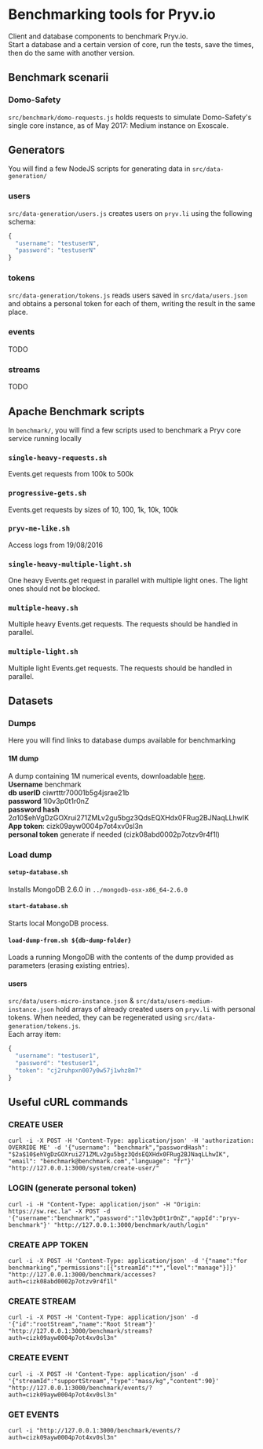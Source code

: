 # Benchmarking tools for Pryv.io

Client and database components to benchmark Pryv.io.  
Start a database and a certain version of core, run the tests, save the times, then do the same with another version.

## Benchmark scenarii

### Domo-Safety

`src/benchmark/domo-requests.js` holds requests to simulate Domo-Safety's single core instance, as of May 2017: Medium instance on Exoscale.


## Generators

You will find a few NodeJS scripts for generating data in `src/data-generation/`


### users

`src/data-generation/users.js` creates users on `pryv.li` using the following schema:
```javascript
{
  "username": "testuserN",
  "password": "testuserN"
}
```


### tokens

`src/data-generation/tokens.js` reads users saved in `src/data/users.json` and obtains a personal token for each of them, writing the result in the same place.


### events

TODO


### streams

TODO


## Apache Benchmark scripts

In `benchmark/`, you will find a few scripts used to benchmark a Pryv core service running locally


### `single-heavy-requests.sh`

Events.get requests from 100k to 500k


### `progressive-gets.sh`

Events.get requests by sizes of 10, 100, 1k, 10k, 100k


### `pryv-me-like.sh`

Access logs from 19/08/2016


### `single-heavy-multiple-light.sh`

One heavy Events.get request in parallel with multiple light ones. The light ones should not be blocked.


### `multiple-heavy.sh`

Multiple heavy Events.get requests. The requests should be handled in parallel.


### `multiple-light.sh`

Multiple light Events.get requests. The requests should be handled in parallel.


## Datasets

### Dumps

Here you will find links to database dumps available for benchmarking


#### 1M dump

A dump containing 1M numerical events, downloadable [here](https://drive.google.com/open?id=0B6hiVSUep65USi16cnRSZTQ2bFU).  
**Username** benchmark  
**db userID** ciwrtttr70001b5g4jsrae21b  
**password** 1l0v3p0t1r0nZ  
**password hash** $2a$10$ehVgDzGOXrui271ZMLv2gu5bgz3QdsEQXHdx0FRug2BJNaqLLhwIK  
**App token**: cizk09ayw0004p7ot4xv0sl3n  
**personal token** generate if needed (cizk08abd0002p7otzv9r4f1l)


### Load dump

#### `setup-database.sh`

Installs MongoDB 2.6.0 in `../mongodb-osx-x86_64-2.6.0`


#### `start-database.sh`

Starts local MongoDB process.


#### `load-dump-from.sh ${db-dump-folder}`

Loads a running MongoDB with the contents of the dump provided as parameters (erasing existing entries).
  
  
#### users

`src/data/users-micro-instance.json` & `src/data/users-medium-instance.json` hold arrays of already created users on `pryv.li` with personal tokens. When needed, they can be regenerated using `src/data-generation/tokens.js`.  
Each array item:  
```javascript
{
  "username": "testuser1",
  "password": "testuser1",
  "token": "cj2ruhpxn007y0w57j1whz8m7"
}
```


## Useful cURL commands

### CREATE USER

`curl -i -X POST -H 'Content-Type: application/json' -H 'authorization: OVERRIDE ME' -d '{"username": "benchmark","passwordHash": "$2a$10$ehVgDzGOXrui271ZMLv2gu5bgz3QdsEQXHdx0FRug2BJNaqLLhwIK", "email": "benchmark@benchmark.com","language": "fr"}' "http://127.0.0.1:3000/system/create-user/"`


### LOGIN (generate personal token)

`curl -i -H "Content-Type: application/json" -H "Origin: https://sw.rec.la" -X POST -d '{"username":"benchmark","password":"1l0v3p0t1r0nZ","appId":"pryv-benchmark"}' "http://127.0.0.1:3000/benchmark/auth/login"`


### CREATE APP TOKEN

`curl -i -X POST -H 'Content-Type: application/json' -d '{"name":"for benchmarking","permissions":[{"streamId":"*","level":"manage"}]}' "http://127.0.0.1:3000/benchmark/accesses?auth=cizk08abd0002p7otzv9r4f1l"`


### CREATE STREAM

`curl -i -X POST -H 'Content-Type: application/json' -d '{"id":"rootStream","name":"Root Stream"}' "http://127.0.0.1:3000/benchmark/streams?auth=cizk09ayw0004p7ot4xv0sl3n"`


### CREATE EVENT

`curl -i -X POST -H 'Content-Type: application/json' -d '{"streamId":"supportStream","type":"mass/kg","content":90}' "http://127.0.0.1:3000/benchmark/events/?auth=cizk09ayw0004p7ot4xv0sl3n"`


### GET EVENTS

`curl -i "http://127.0.0.1:3000/benchmark/events/?auth=cizk09ayw0004p7ot4xv0sl3n"`

